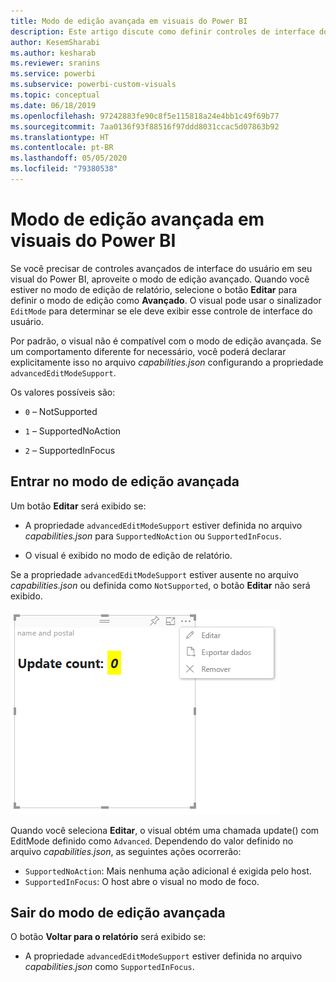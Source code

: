 ```yaml
---
title: Modo de edição avançada em visuais do Power BI
description: Este artigo discute como definir controles de interface do usuário avançados em visuais do Power BI.
author: KesemSharabi
ms.author: kesharab
ms.reviewer: sranins
ms.service: powerbi
ms.subservice: powerbi-custom-visuals
ms.topic: conceptual
ms.date: 06/18/2019
ms.openlocfilehash: 97242883fe90c8f5e115818a24e4bb1c49f69b77
ms.sourcegitcommit: 7aa0136f93f88516f97ddd8031ccac5d07863b92
ms.translationtype: HT
ms.contentlocale: pt-BR
ms.lasthandoff: 05/05/2020
ms.locfileid: "79380538"
---
```

# <a name="advanced-edit-mode-in-power-bi-visuals"></a>Modo de edição avançada em visuais do Power BI

Se você precisar de controles avançados de interface do usuário em seu visual do Power BI, aproveite o modo de edição avançado. Quando você estiver no modo de edição de relatório, selecione o botão **Editar** para definir o modo de edição como **Avançado**. O visual pode usar o sinalizador `EditMode` para determinar se ele deve exibir esse controle de interface do usuário.

Por padrão, o visual não é compatível com o modo de edição avançada. Se um comportamento diferente for necessário, você poderá declarar explicitamente isso no arquivo *capabilities.json* configurando a propriedade `advancedEditModeSupport`.

Os valores possíveis são:

- `0` – NotSupported

- `1` – SupportedNoAction

- `2` – SupportedInFocus

## <a name="enter-advanced-edit-mode"></a>Entrar no modo de edição avançada

Um botão **Editar** será exibido se:

* A propriedade `advancedEditModeSupport` estiver definida no arquivo *capabilities.json* para `SupportedNoAction` ou `SupportedInFocus`.

* O visual é exibido no modo de edição de relatório.

Se a propriedade `advancedEditModeSupport` estiver ausente no arquivo *capabilities.json* ou definida como `NotSupported`, o botão **Editar** não será exibido.

![Entrar no modo de edição](media/advanced-edit-mode/edit-mode.png)

Quando você seleciona **Editar**, o visual obtém uma chamada update() com EditMode definido como `Advanced`. Dependendo do valor definido no arquivo *capabilities.json*, as seguintes ações ocorrerão:

* `SupportedNoAction`: Mais nenhuma ação adicional é exigida pelo host.
* `SupportedInFocus`: O host abre o visual no modo de foco.

## <a name="exit-advanced-edit-mode"></a>Sair do modo de edição avançada

O botão **Voltar para o relatório** será exibido se:

* A propriedade `advancedEditModeSupport` estiver definida no arquivo *capabilities.json* como `SupportedInFocus`.
